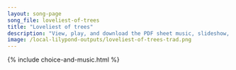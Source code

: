 ```yaml
---
layout: song-page
song_file: loveliest-of-trees
title: "Loveliest of trees"
description: "View, play, and download the PDF sheet music, slideshow, and audio. Lyrics: Loveliest of trees, the cherry now, hung with bloom along the bough, it stands about the woodland ride wearing white for Eastertide.  Now of my threes... english secular 4part spring chords"
image: /local-lilypond-outputs/loveliest-of-trees-trad.png
---
```


{% include choice-and-music.html %}
